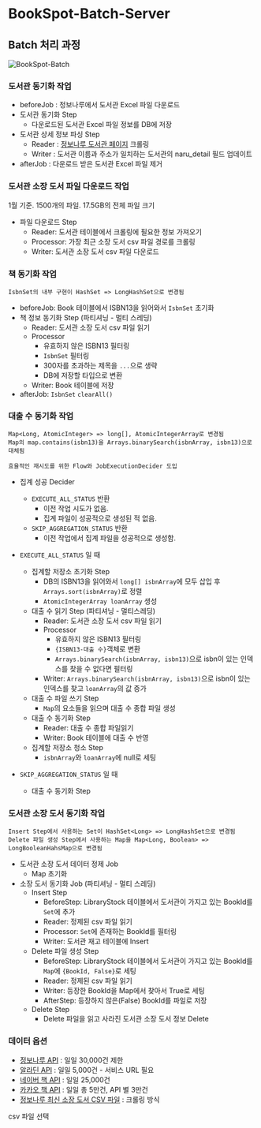 # BookSpot-Batch-Server


## Batch 처리 과정
![BookSpot-Batch](https://github.com/user-attachments/assets/b37032c1-e75f-4f87-b2ef-2263906e6eee)


### 도서관 동기화 작업
- beforeJob : 정보나루에서 도서관 Excel 파일 다운로드
- 도서관 동기화 Step
    - 다운로드된 도서관 Excel 파일 정보를 DB에 저장
- 도서관 상세 정보 파싱 Step
    - Reader : [정보나루 도서관 페이지](https://www.data4library.kr/libDataL) 크롤링
    - Writer : 도서관 이름과 주소가 일치하는 도서관의 naru_detail 필드 업데이트
- afterJob : 다운로드 받은 도서관 Excel 파일 제거

### 도서관 소장 도서 파일 다운로드 작업
1월 기준. 1500개의 파일. 17.5GB의 전체 파일 크기

- 파일 다운로드 Step
    - Reader: 도서관 테이블에서 크롤링에 필요한 정보 가져오기
    - Processor: 가장 최근 소장 도서 csv 파일 경로를 크롤링
    - Writer: 도서관 소장 도서 csv 파일 다운로드

### 책 동기화 작업

```
IsbnSet의 내부 구현이 HashSet => LongHashSet으로 변경됨
```

- beforeJob: Book 테이블에서 ISBN13을 읽어와서 `IsbnSet` 초기화
- 책 정보 동기화 Step (파티셔닝 - 멀티 스레딩)
    - Reader: 도서관 소장 도서 csv 파일 읽기
    - Processor
        - 유효하지 않은 ISBN13 필터링
        - `IsbnSet` 필터링
        - 300자를 초과하는 제목을 `...`으로 생략
        - DB에 저장할 타입으로 변환
    - Writer: Book 테이블에 저장
- afterJob: `IsbnSet` `clearAll()`

### 대출 수 동기화 작업

```
Map<Long, AtomicInteger> => long[], AtomicIntegerArray로 변경됨
Map의 map.contains(isbn13)을 Arrays.binarySearch(isbnArray, isbn13)으로 대체됨

효율적인 재시도를 위한 Flow와 JobExecutionDecider 도입 
```

- 집계 성공 Decider
  - `EXECUTE_ALL_STATUS` 반환
    - 이전 작업 시도가 없음.
    - 집계 파일이 성공적으로 생성된 적 없음.
  - `SKIP_AGGREGATION_STATUS` 반환
    - 이전 작업에서 집계 파일을 성공적으로 생성함.


- `EXECUTE_ALL_STATUS` 일 때
  - 집계할 저장소 초기화 Step
    - DB의 ISBN13을 읽어와서 `long[] isbnArray`에 모두 삽입 후 `Arrays.sort(isbnArray)`로 정렬
    - `AtomicIntegerArray loanArray` 생성
  - 대출 수 읽기 Step (파티셔닝 - 멀티스레딩)
      - Reader: 도서관 소장 도서 csv 파일 읽기
      - Processor
          - 유효하지 않은 ISBN13 필터링
          - `{ISBN13-대출 수}`객체로 변환
          - `Arrays.binarySearch(isbnArray, isbn13)`으로 isbn이 있는 인덱스를 찾을 수 없다면 필터링
      - Writer: `Arrays.binarySearch(isbnArray, isbn13)`으로 isbn이 있는 인덱스를 찾고 `loanArray`의 값 증가
  - 대출 수 파일 쓰기 Step
      - `Map`의 요소들을 읽으며 대출 수 종합 파일 생성
  - 대출 수 동기화 Step
      - Reader: 대출 수 종합 파일읽기
      - Writer: Book 테이블에 대출 수 반영
  - 집계할 저장소 청소 Step
    - `isbnArray`와 `loanArray`에 null로 세팅


- `SKIP_AGGREGATION_STATUS` 일 때
    - 대출 수 동기화 Step


### 도서관 소장 도서 동기화 작업
```
Insert Step에서 사용하는 Set이 HashSet<Long> => LongHashSet으로 변경됨
Delete 파일 생성 Step에서 사용하는 Map을 Map<Long, Boolean> => LongBooleanHahsMap으로 변경됨
```

- 도서관 소장 도서 데이터 정제 Job
    - Map 초기화
- 소장 도서 동기화 Job (파티셔닝 - 멀티 스레딩)
    - Insert Step
        - BeforeStep: LibraryStock 테이블에서 도서관이 가지고 있는 BookId를 `Set`에 추가
        - Reader: 정제된 csv 파일 읽기
        - Processor: `Set`에 존재하는 BookId를 필터링
        - Writer: 도서관 재고 테이블에 Insert
    - Delete 파일 생성 Step
        - BeforeStep: LibraryStock 테이블에서 도서관이 가지고 있는 BookId를 `Map`에 `{BookId, False}`로 세팅
        - Reader: 정제된 csv 파일 읽기
        - Writer: 등장한 BookId을 Map에서 찾아서 True로 세팅
        - AfterStep: 등장하지 않은(False) BookId를 파일로 저장
    - Delete Step
        - Delete 파일을 읽고 사라진 도서관 소장 도서 정보 Delete

### 데이터 옵션
- [정보나루 API](https://data4library.kr/apiUtilization) : 일일 30,000건 제한
- [알라딘 API](https://blog.aladin.co.kr/openapi) : 일일 5,000건 - 서비스 URL 필요
- [네이버 책 API](https://developers.naver.com/docs/serviceapi/search/book/book.md) : 일일 25,000건
- [카카오 책 API](https://developers.kakao.com/docs/latest/ko/daum-search/dev-guide#search-book) : 일일 총 5만건, API 별 3만건
- [정보나루 최신 소장 도서 CSV 파일](https://data4library.kr/openDataL) : 크롤링 방식

csv 파일 선택
